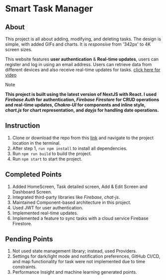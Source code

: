 # Smart Task Manager

## About

This project is all about adding, modifying, and deleting tasks. The design is simple, with added GIFs and charts. It is *responsive* from '342px' to 4K screen sizes.

This website features **user authentication** & **Real-time updates**, users can register and log in using an email address. Users can retrieve data from different devices and also receive real-time updates for tasks. [click here for video](https://drive.google.com/file/d/1yUGWg0EiKaEoaQ9P022HuVVfrglqNiqL/view?usp=sharing)

> [!NOTE]
> **This project is built using the latest version of NextJS with React. I used *Firebase Auth* for authentication, *Firebase Firestore* for CRUD operations and real-time updates, *Chakra-UI* for components and inline style, *chart.js* for chart representation, and *dayjs* for handling date operations.** 

## Instruction

1. Clone or download the repo from this [link](https://github.com/LeoAlexThomas/smart_task_manager/) and navigate to the project location in the terminal.
2. After step 1, `run npm install` to install all dependencies.
3. Run `npm run build` to build the project.
4. Run `npm start` to start the project.


## Completed Points

1. Added HomeScreen, Task detailed screen, Add & Edit Screen and Dashboard Screen.
2. Integrated third-party libraries like *Firebase*, *chat-js*.
3. Maintained Component-based architecture in this project.
4. Used JWT for user authentication.
5. Implemented real-time updates.
6. Implemented a feature to sync tasks with a cloud service Firebase Firestore.

## Pending Points

1. Not used state management library; instead, used Providers.
2. Settings for dark/light mode and notification preferences, GitHub CI/CD, and map functionality for task were not implemented due to time constraints.
3. Performance Insight and machine learning generated points.
